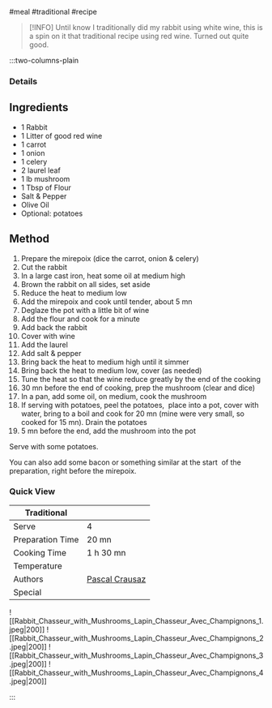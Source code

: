 #meal #traditional #recipe

> [!INFO]
> Until know I traditionally did my rabbit using white wine, this is a spin on it that traditional recipe using red wine. Turned out quite good.

:::two-columns-plain

### Details
## Ingredients

- 1 Rabbit
- 1 Litter of good red wine
- 1 carrot
- 1 onion
- 1 celery
- 2 laurel leaf
- 1 lb mushroom
- 1 Tbsp of Flour
- Salt & Pepper
- Olive Oil
- Optional: potatoes


## Method

1. Prepare the mirepoix (dice the carrot, onion & celery)
2. Cut the rabbit
3. In a large cast iron, heat some oil at medium high
4. Brown the rabbit on all sides, set aside
5. Reduce the heat to medium low
6. Add the mirepoix and cook until tender, about 5 mn
7. Deglaze the pot with a little bit of wine
8. Add the flour and cook for a minute
9. Add back the rabbit
10. Cover with wine
11. Add the laurel
12. Add salt & pepper
13. Bring back the heat to medium high until it simmer
14. Bring back the heat to medium low, cover (as needed)
  1. Tune the heat so that the wine reduce greatly by the end of the cooking
15. 30 mn before the end of cooking, prep the mushroom (clear and dice)
16. In a pan, add some oil, on medium, cook the mushroom
17. If serving with potatoes, peel the potatoes,  place into a pot, cover with water, bring to a boil and cook for 20 mn (mine were very small, so cooked for 15 mn). Drain the potatoes
18. 5 mn before the end, add the mushroom into the pot

Serve with some potatoes.

You can also add some bacon or something similar at the start  of the preparation, right before the mirepoix.







### Quick View
| Traditional      |                                                |
| ---------------- | ---------------------------------------------- |
| Serve            | 4                                              |
| Preparation Time | 20 mn                                          |
| Cooking Time     | 1 h 30 mn                                      |
| Temperature      |                                                |
| Authors          | [Pascal Crausaz](mailto:pascal@askpascal.com)  |
| Special          |                                                |

![[Rabbit_Chasseur_with_Mushrooms_Lapin_Chasseur_Avec_Champignons_1.jpeg|200]]
![[Rabbit_Chasseur_with_Mushrooms_Lapin_Chasseur_Avec_Champignons_2.jpeg|200]]
![[Rabbit_Chasseur_with_Mushrooms_Lapin_Chasseur_Avec_Champignons_3.jpeg|200]]
![[Rabbit_Chasseur_with_Mushrooms_Lapin_Chasseur_Avec_Champignons_4.jpeg|200]]

:::


